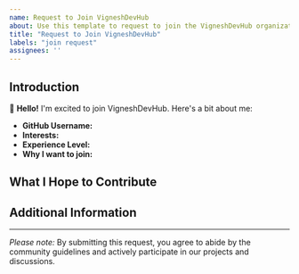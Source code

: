 ```yaml
---
name: Request to Join VigneshDevHub
about: Use this template to request to join the VigneshDevHub organization.
title: "Request to Join VigneshDevHub"
labels: "join request"
assignees: ''
---
```


## Introduction

👋 **Hello!** I'm excited to join VigneshDevHub. Here's a bit about me:

- **GitHub Username:** <!-- Please include your GitHub username -->
- **Interests:** <!-- Let us know what areas of development interest you -->
- **Experience Level:** <!-- Beginner, Intermediate, Advanced, etc. -->
- **Why I want to join:** <!-- Briefly explain why you want to be part of this organization -->

## What I Hope to Contribute

<!-- Share what skills, knowledge, or contributions you hope to bring to VigneshDevHub -->

## Additional Information

<!-- If there's anything else you'd like to share, feel free to add it here -->

---

*Please note:* By submitting this request, you agree to abide by the community guidelines and actively participate in our projects and discussions.
